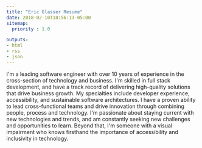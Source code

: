 ```yaml
---
title: "Eric Glasser Resume"
date: 2018-02-10T18:56:13-05:00
sitemap:
  priority : 1.0

outputs:
- html
- rss
- json
---
```

<p>I'm a leading software engineer with over 10 years of experience in the cross-section of technology and business. I'm skilled in full stack development, and have a track record of delivering high-quality solutions that drive business growth. My specialties include developer experience, accessibility, and sustainable software architectures. I have a proven ability to lead cross-functional teams and drive innovation through combining people, process and technology. I'm passionate about staying current with new technologies and trends, and am constantly seeking new challenges and opportunities to learn. Beyond that, I'm someone with a visual impairment who knows firsthand the importance of accessibility and inclusivity in technology.</p>
